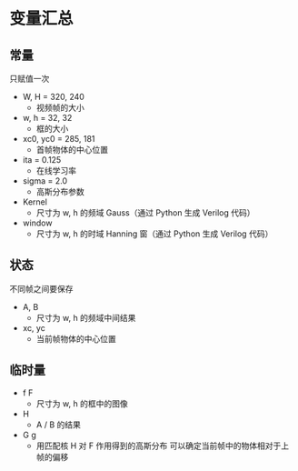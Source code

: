 # 变量汇总

## 常量

只赋值一次

- W, H = 320, 240
    - 视频帧的大小
- w, h = 32, 32
    - 框的大小
- xc0, yc0 = 285, 181
    - 首帧物体的中心位置
- ita = 0.125
    - 在线学习率
- sigma = 2.0
    - 高斯分布参数
- Kernel
    - 尺寸为 w, h 的频域 Gauss（通过 Python 生成 Verilog 代码）
- window
    - 尺寸为 w, h 的时域 Hanning 窗（通过 Python 生成 Verilog 代码）

## 状态

不同帧之间要保存

- A, B
    - 尺寸为 w, h 的频域中间结果
- xc, yc
    - 当前帧物体的中心位置

## 临时量

- f F
    - 尺寸为 w, h 的框中的图像
- H
    - A / B 的结果
- G g
    - 用匹配核 H 对 F 作用得到的高斯分布  可以确定当前帧中的物体相对于上帧的偏移
